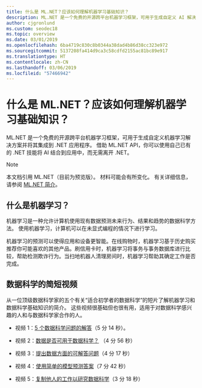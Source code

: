 ```yaml
---
title: 什么是 ML.NET？应该如何理解机器学习基础知识？
description: ML.NET 是一个免费的开源跨平台机器学习框架，可用于生成自定义 AI 解决方案并将其集成到 .NET 应用程序。
author: cjgronlund
ms.custom: seodec18
ms.topic: overview
ms.date: 03/01/2019
ms.openlocfilehash: 6ba4719c830c8b0344a38dad4b86d38cc323e972
ms.sourcegitcommit: 5137208fa414d9ca3c58cdfd2155ac81bc89e917
ms.translationtype: HT
ms.contentlocale: zh-CN
ms.lasthandoff: 03/06/2019
ms.locfileid: "57466942"
---
```

# <a name="what-is-mlnet-and-how-do-i-understand-machine-learning-basics"></a>什么是 ML.NET？应该如何理解机器学习基础知识？

ML.NET 是一个免费的开源跨平台机器学习框架，可用于生成自定义机器学习解决方案并将其集成到 .NET 应用程序。 借助 ML.NET API，你可以使用自己已有的 .NET 技能将 AI 结合到应用中，而无需离开 .NET。

> [!NOTE]
> 本文档引用 ML.NET（目前为预览版）。 材料可能会有所变化。 有关详细信息，请参阅 [ML.NET 简介](https://www.microsoft.com/net/learn/apps/machine-learning-and-ai/ml-dotnet)。

## <a name="what-is-machine-learning"></a>什么是机器学习？

机器学习是一种允许计算机使用现有数据预测未来行为、结果和趋势的数据科学方法。 使用机器学习，计算机可以在未显式编程的情况下进行学习。

机器学习的预测可以使得应用和设备更智能。在线购物时，机器学习基于历史购买推荐你可能喜欢的其他产品。刷信用卡时，机器学习将事务与事务数据库进行比较，帮助检测欺诈行为。当扫地机器人清理房间时，机器学习帮助其确定工作是否完成。


## <a name="short-videos-on-data-science"></a>数据科学的简短视频 

从一位顶级数据科学家的五个有关“适合初学者的数据科学”的短片了解机器学习和数据科学基础知识的简介。 这些视频很基础但也很有用，适用于对数据科学感兴趣的人和与数据科学家合作的人。

* 视频 1：[5 个数据科学问题的解答](https://docs.microsoft.com/azure/machine-learning/studio/data-science-for-beginners-the-5-questions-data-science-answers)（5 分 14 秒）。

* 视频 2：[数据是否可用于数据科学？](https://docs.microsoft.com/azure/machine-learning/studio/data-science-for-beginners-is-your-data-ready-for-data-science) （4 分 56 秒）

* 视频 3：[提出数据方面的可解答问题](https://docs.microsoft.com/azure/machine-learning/studio/data-science-for-beginners-ask-a-question-you-can-answer-with-data)（4 分 17 秒）

* 视频 4：[使用简单的模型预测答案](https://docs.microsoft.com/azure/machine-learning/studio/data-science-for-beginners-predict-an-answer-with-a-simple-model)（7 分 42 秒）

* 视频 5：[复制他人的工作以研究数据科学](https://docs.microsoft.com/azure/machine-learning/studio/data-science-for-beginners-copy-other-peoples-work-to-do-data-science)（3 分 18 秒）
